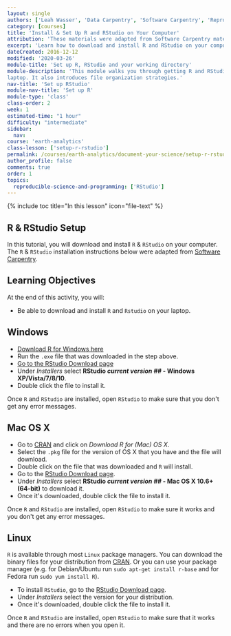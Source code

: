 ```yaml
---
layout: single
authors: ['Leah Wasser', 'Data Carpentry', 'Software Carpentry', 'Reproducible Science Curriculum Community']
category: [courses]
title: 'Install & Set Up R and RStudio on Your Computer'
attribution: 'These materials were adapted from Software Carpentry materials by Earth Lab.'
excerpt: 'Learn how to download and install R and RStudio on your computer.'
dateCreated: 2016-12-12
modified: '2020-03-26'
module-title: 'Set up R, RStudio and your working directory'
module-description: 'This module walks you through getting R and RStudio set up on your
laptop. It also introduces file organization strategies.'
nav-title: 'Set up RStudio'
module-nav-title: 'Set up R'
module-type: 'class'
class-order: 2
week: 1
estimated-time: "1 hour"
difficulty: "intermediate"
sidebar:
  nav:
course: 'earth-analytics'
class-lesson: ['setup-r-rstudio']
permalink: /courses/earth-analytics/document-your-science/setup-r-rstudio/
author_profile: false
comments: true
order: 1
topics:
  reproducible-science-and-programming: ['RStudio']
---
```


{% include toc title="In this lesson" icon="file-text" %}


##  R & RStudio Setup

In this tutorial, you will download and install `R` & `RStudio`
on your computer. The `R` & `RStudio` installation instructions below were adapted from
<a href="http://software-carpentry.org/" target="_blank"> Software Carpentry</a>.

<div class='notice--success' markdown="1">

## <i class="fa fa-graduation-cap" aria-hidden="true"></i> Learning Objectives
At the end of this activity, you will:

* Be able to download and install `R` and `Rstudio` on your laptop.

</div>

## Windows

*  <a href="http://cran.r-project.org/bin/windows/base/release.htm" target="_blank">Download R for Windows here</a>
*   Run the `.exe` file that was downloaded in the step above.
*  <a href="http://www.rstudio.com/ide/download/desktop" target="_blank">Go to the RStudio Download page</a>
*  Under *Installers* select **RStudio *current version ##* - Windows XP/Vista/7/8/10**.
*  Double click the file to install it.

Once `R` and `RStudio` are installed, open `RStudio` to make sure that you don't get
any error messages.

## Mac OS X

* Go to <a href="http://cran.r-project.org" target="_blank">CRAN</a> and click
on *Download R for (Mac) OS X*.
* Select the `.pkg` file for the version of OS X that you have and the file
will download.
* Double click on the file that was downloaded and `R` will install.
* Go to the <a href="http://www.rstudio.com/ide/download/desktop" target="_blank">RStudio Download page</a>.
* Under *Installers* select <b>RStudio *current version ##* - Mac OS X 10.6+ (64-bit)</b> to download it.
* Once it's downloaded, double click the file to install it.

Once `R` and `RStudio` are installed, open `RStudio` to make sure it works and you
don't get any error messages.

## Linux

`R` is available through most `Linux` package managers. You can download the binary
files for your distribution from
<a href="http://cran.r-project.org/index.html" target="_blank">CRAN</a>.
Or you can use your package manager (e.g. for Debian/Ubuntu run
`sudo apt-get install r-base` and for Fedora run `sudo yum install R`).

* To install `RStudio`, go to the
<a href="http://www.rstudio.com/ide/download/desktop" target="_blank">RStudio Download page</a>.
* Under *Installers* select the version for your distribution.
* Once it's downloaded, double click the file to install it.


Once `R` and `RStudio` are installed, open `RStudio` to make sure that it works
and there are no errors when you open it.
